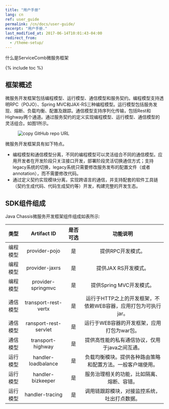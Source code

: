 ```yaml
---
title: "用户手册"
lang: cn
ref: user_guide
permalink: /cn/docs/user-guide/
excerpt: "用户手册."
last_modified_at: 2017-06-14T10:01:43-04:00
redirect_from:
  - /theme-setup/
---
```


什么是ServiceComb微服务框架

{% include toc %}

## 框架概述
微服务开发框架包括编程模型、运行模型、通信模型和服务契约。编程模型支持透明RPC（POJO）、Spring MVC和JAX-RS三种编程模型。运行模型包括服务发现、熔断、负载均衡、配置及跟踪。通信模型支持序列化传输，包括Rest和Highway两个通道。通过服务契约的定义实现编程模型、运行模型、通信模型的灵活组合。如图1所示。

<figure>
  <img src="{{ '/assets/images/servicecomb-models.png' | absolute_url }}" alt="copy GitHub repo URL">
  <figcaption></figcaption>
</figure>

微服务开发框架具有如下特点。

- 编程模型和通信模型分离，不同的编程模型可以灵活组合不同的通信模型。应用开发者在开发阶段只关注接口开发，部署阶段灵活切换通信方式；支持legacy系统的切换，legacy系统只需要修改服务发布的配置文件（或者annotation），而不需要修改代码。
- 通过定义契约实现模块分离，实现跨语言的通信，并支持配套的软件工具链（契约生成代码、代码生成契约等）开发，构建完整的开发生态。


## SDK组件组成

Java Chassis微服务开发框架组件组成如表所示:

|类型|Artifact ID|是否可选|功能说明|
|:--------:|:--------------:|:------:|:--------------------:|
|编程模型|provider-pojo|是| 提供RPC开发模式。|
|编程模型|provider-jaxrs|是| 提供JAX RS开发模式。|
|编程模型|provider-springmvc|是| 提供Spring MVC开发模式。|
|通信模型|transport-rest-vertx|是| 运行于HTTP之上的开发框架，不依赖WEB容器，应用打包为可执行jar。|
|通信模型|ransport-rest-servlet|是| 运行于WEB容器的开发框架，应用打包为war包。|
|通信模型|transport-highway|是| 提供高性能的私有通信协议，仅用于java之间互通。|
|运行模型|handler-loadbalance|是| 负载均衡模块。提供各种路由策略和配置方法。一般客户端使用。|
|运行模型|handler-bizkeeper|是| 服务治理相关的功能，比如隔离、熔断、容错。|
|运行模型|handler-tracing|是| 调用链跟踪模块，对接监控系统，吐出打点数据。|
